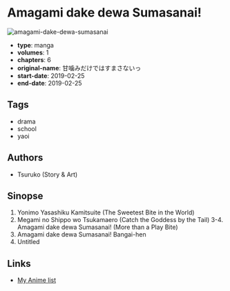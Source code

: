 # Amagami dake dewa Sumasanai!

![amagami-dake-dewa-sumasanai](https://cdn.myanimelist.net/images/manga/1/245480.jpg)

-   **type**: manga
-   **volumes**: 1
-   **chapters**: 6
-   **original-name**: 甘噛みだけではすまさないっ
-   **start-date**: 2019-02-25
-   **end-date**: 2019-02-25

## Tags

-   drama
-   school
-   yaoi

## Authors

-   Tsuruko (Story & Art)

## Sinopse

1. Yonimo Yasashiku Kamitsuite (The Sweetest Bite in the World)
2. Megami no Shippo wo Tsukamaero (Catch the Goddess by the Tail)
   3-4. Amagami dake dewa Sumasanai! (More than a Play Bite)
3. Amagami dake dewa Sumasanai! Bangai-hen
4. Untitled

## Links

-   [My Anime list](https://myanimelist.net/manga/132841/Amagami_dake_dewa_Sumasanai)
